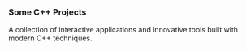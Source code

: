 ### Some C++ Projects
A collection of interactive applications and innovative tools built with modern C++ techniques.
